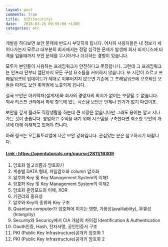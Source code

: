 ```yaml
---
layout: post
comments: true
title:  보안(Security)
date:   2018-03-26 09:55:00 +1300
categories: etc
---
```


개발을 하다보면 보안 문제에 반드시 부딪히게 됩니다. 어차피 사용자들은 내 정보가 세어나가는지 모르고 대부분의 회사에서는 정말 심각한 문제가 발생해 회사 비지니스에 타격을 입을때까지 보안 문제를 무시하거나 쉬쉬하는 경향이 있습니다.

모두가 본인들이 사용하는 프래임워크가 안전하다고 주장합니다. 그런데 그 프래임워크는 인프라 단부터 앱단까지 모든 구성 요소들을 커버하지 않습니다. 또 시간이 흐르고 프래임워크의 업데이트가 제대로 이루어지지 않으면 기존에 그 프래임워크에 보호되던 모듈들 마저도 보안 취약점에 노출되게 됩니다.

결국 보안은 아키텍처(설계자)와 회사의 경영자의 의지가 없이는 보장될 수 없습니다. 회사 리스크 관리에서 하위 항목에 있는 시스템 보안은 언제나 인기가 없기 마련이죠.

보안을 깊게 몰라도 직장생활을 하는데 큰 지장은 없습니다만 그래도 용어는 알고 지나가는 것이 좋습니다. 창업하고 수익을 내기 위해 시스템을 구축한다면 최소한 보안의 개념에 대해 이해하고 있어야 합니다.

아래 링크는 오픈튜토리얼에 나온 보안 강좌입니다. 관심있는 분은 참고하시기 바랍니다. 

<h4>
<a href="https://opentutorials.org/course/2811/16309"> Link : https://opentutorials.org/course/2811/16309</a></h4>

1. 암호화 알고리즘과 암호화키
2. 계층별 DATA 형태, 파일암호화 column 암호화
3. 암호화 Key 및 Key Management System의 이해1
4. 암호화 Key 및 Key Management System의 이해2
5. 암호화 운영모드의 이해, XOR
6. 키관리의 중요성
7. 암호와 Key의 종류와 Key 구조
8. Quantum computer가 암호화에 미치는 영향, 가용성(availiablity), 무결성(Intergrity)
9. Security와 Securicy에서 CIA 개념의 차이점 Identification & Authentication
10. Oauth인증, Hash, 전자서명, 공인인증서 구조
11. PKI (Public Key Infrastructure)공개키 암호화 1
12. PKI (Public Key Infrastructure)공개키 암호화 2